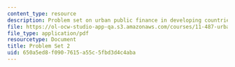 ```yaml
---
content_type: resource
description: Problem set on urban public finance in developing countries.
file: https://ol-ocw-studio-app-qa.s3.amazonaws.com/courses/11-487-urban-public-finance-in-developing-countries-fall-2004/650a5ed8f0907615a55c5fbd3d4c4aba_ps2.pdf
file_type: application/pdf
resourcetype: Document
title: Problem Set 2
uid: 650a5ed8-f090-7615-a55c-5fbd3d4c4aba
---
```


